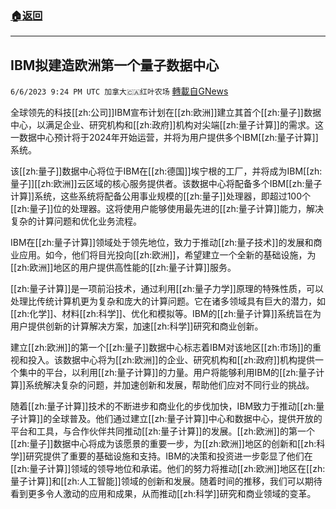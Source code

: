 ###  [:house:返回](README.md)
---


## IBM拟建造欧洲第一个量子数据中心
`6/6/2023 9:24 PM UTC 加拿大🇨🇦红叶农场` [轉載自GNews](https://gnews.org/articles/1363293)

全球领先的科技[[zh:公司]]IBM宣布计划在[[zh:欧洲]]建立其首个[[zh:量子]]数据中心，以满足企业、研究机构和[[zh:政府]]机构对尖端[[zh:量子计算]]的需求。这一数据中心预计将于2024年开始运营，并将为用户提供多个IBM[[zh:量子计算]]系统。

该[[zh:量子]]数据中心将位于IBM在[[zh:德国]]埃宁根的工厂，并将成为IBM[[zh:量子]][[zh:欧洲]]云区域的核心服务提供者。该数据中心将配备多个IBM[[zh:量子计算]]系统，这些系统将配备公用事业规模的[[zh:量子]]处理器，即超过100个[[zh:量子]]位的处理器。这将使用户能够使用最先进的[[zh:量子计算]]能力，解决复杂的计算问题和优化业务流程。

IBM在[[zh:量子计算]]领域处于领先地位，致力于推动[[zh:量子技术]]的发展和商业应用。如今，他们将目光投向[[zh:欧洲]]，希望建立一个全新的基础设施，为[[zh:欧洲]]地区的用户提供高性能的[[zh:量子计算]]服务。

[[zh:量子计算]]是一项前沿技术，通过利用[[zh:量子力学]]原理的特殊性质，可以处理比传统计算机更为复杂和庞大的计算问题。它在诸多领域具有巨大的潜力，如[[zh:化学]]、材料[[zh:科学]]、优化和模拟等。IBM的[[zh:量子计算]]系统旨在为用户提供创新的计算解决方案，加速[[zh:科学]]研究和商业创新。

建立[[zh:欧洲]]的第一个[[zh:量子]]数据中心标志着IBM对该地区[[zh:市场]]的重视和投入。该数据中心将为[[zh:欧洲]]的企业、研究机构和[[zh:政府]]机构提供一个集中的平台，以利用[[zh:量子计算]]的力量。用户将能够利用IBM的[[zh:量子计算]]系统解决复杂的问题，并加速创新和发展，帮助他们应对不同行业的挑战。

随着[[zh:量子计算]]技术的不断进步和商业化的步伐加快，IBM致力于推动[[zh:量子计算]]的全球普及。他们通过建立[[zh:量子计算]]中心和数据中心，提供开放的平台和工具，与合作伙伴共同推动[[zh:量子计算]]的发展。[[zh:欧洲]]的第一个[[zh:量子]]数据中心将成为该愿景的重要一步，为[[zh:欧洲]]地区的创新和[[zh:科学]]研究提供了重要的基础设施和支持。IBM的决策和投资进一步彰显了他们在[[zh:量子计算]]领域的领导地位和承诺。他们的努力将推动[[zh:欧洲]]地区在[[zh:量子计算]]和[[zh:人工智能]]领域的创新和发展。随着时间的推移，我们可以期待看到更多令人激动的应用和成果，从而推动[[zh:科学]]研究和商业领域的变革。
